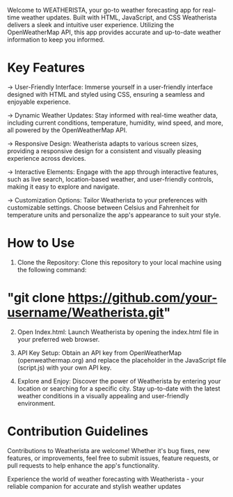 Welcome to WEATHERISTA, your go-to weather forecasting app for real-time weather updates. Built with HTML, JavaScript, and CSS 
Weatherista delivers a sleek and intuitive user experience. 
Utilizing the OpenWeatherMap API, this app provides accurate and up-to-date weather information to keep you informed.

# Key Features
-> User-Friendly Interface:
    Immerse yourself in a user-friendly interface designed with HTML and styled using CSS, ensuring a seamless and enjoyable experience.

-> Dynamic Weather Updates:
    Stay informed with real-time weather data, including current conditions, temperature, humidity, wind speed, and more, all powered by the OpenWeatherMap API.

-> Responsive Design:
    Weatherista adapts to various screen sizes, providing a responsive design for a consistent and visually pleasing experience across devices.

-> Interactive Elements:
     Engage with the app through interactive features, such as live search, location-based weather, and user-friendly controls, making it easy to explore and navigate.

-> Customization Options:
     Tailor Weatherista to your preferences with customizable settings. Choose between Celsius and Fahrenheit for temperature units and personalize the app's appearance to suit your style.

# How to Use
1. Clone the Repository:
Clone this repository to your local machine using the following command:
# "git clone https://github.com/your-username/Weatherista.git"

2. Open Index.html:
Launch Weatherista by opening the index.html file in your preferred web browser.

3. API Key Setup:
Obtain an API key from OpenWeatherMap (openweathermap.org) and replace the placeholder in the JavaScript file (script.js) with your own API key.

4. Explore and Enjoy:
Discover the power of Weatherista by entering your location or searching for a specific city. Stay up-to-date with the latest weather conditions in a visually appealing and user-friendly environment.

# Contribution Guidelines
Contributions to Weatherista are welcome! Whether it's bug fixes, new features, or improvements, feel free to submit issues, feature requests, or pull requests to help enhance the app's functionality.

Experience the world of weather forecasting with Weatherista - your reliable companion for accurate and stylish weather updates
